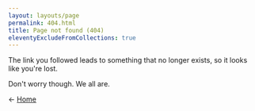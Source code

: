 ```yaml
---
layout: layouts/page
permalink: 404.html
title: Page not found (404)
eleventyExcludeFromCollections: true
---
```


The link you followed leads to something that no longer exists, so it looks like you're lost.

Don't worry though. We all are.

← [Home](/)
